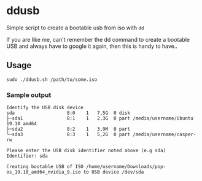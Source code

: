 # ddusb

Simple script to create a bootable usb from iso with `dd`

If you are like me, can't remember the dd command to create a bootable USB and always have to google it again, then this is handy to have..

## Usage

```shell
sudo ./ddusb.sh /path/to/some.iso
```

### Sample output

```shell
Identify the USB disk device
sda                   8:0    1   7,5G  0 disk
├─sda1                8:1    1   2,3G  0 part /media/username/Ubuntu 19.10 amd64
├─sda2                8:2    1   3,9M  0 part
└─sda3                8:3    1   5,2G  0 part /media/username/casper-rw

Please enter the USB disk identifier noted above (e.g sda)
Identifier: sda

Creating bootable USB of ISO /home/username/Downloads/pop-os_19.10_amd64_nvidia_9.iso to USB device /dev/sda
```
